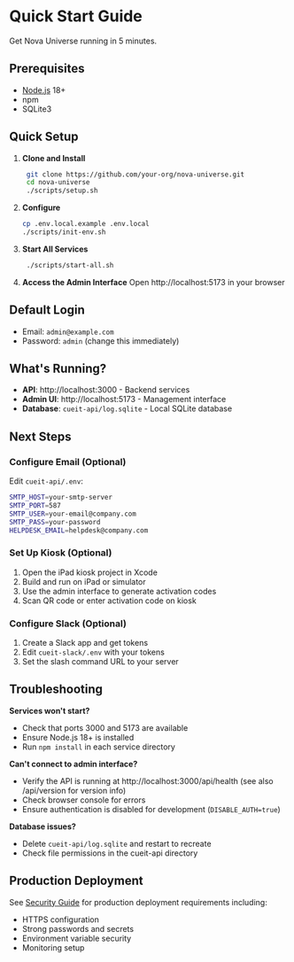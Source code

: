 # Quick Start Guide

Get Nova Universe running in 5 minutes.

## Prerequisites
- [Node.js](https://nodejs.org/) 18+
- npm
- SQLite3

## Quick Setup

1. **Clone and Install**
   ```bash
    git clone https://github.com/your-org/nova-universe.git
    cd nova-universe
    ./scripts/setup.sh
   ```

2. **Configure**
   ```bash
   cp .env.local.example .env.local
   ./scripts/init-env.sh
   ```

3. **Start All Services**
   ```bash
    ./scripts/start-all.sh
   ```

4. **Access the Admin Interface**
   Open http://localhost:5173 in your browser

## Default Login
- Email: `admin@example.com`
- Password: `admin` (change this immediately)

## What's Running?
- **API**: http://localhost:3000 - Backend services
- **Admin UI**: http://localhost:5173 - Management interface
- **Database**: `cueit-api/log.sqlite` - Local SQLite database

## Next Steps

### Configure Email (Optional)
Edit `cueit-api/.env`:
```bash
SMTP_HOST=your-smtp-server
SMTP_PORT=587
SMTP_USER=your-email@company.com
SMTP_PASS=your-password
HELPDESK_EMAIL=helpdesk@company.com
```

### Set Up Kiosk (Optional)
1. Open the iPad kiosk project in Xcode
2. Build and run on iPad or simulator
3. Use the admin interface to generate activation codes
4. Scan QR code or enter activation code on kiosk

### Configure Slack (Optional)
1. Create a Slack app and get tokens
2. Edit `cueit-slack/.env` with your tokens
3. Set the slash command URL to your server

## Troubleshooting

**Services won't start?**
- Check that ports 3000 and 5173 are available
- Ensure Node.js 18+ is installed
- Run `npm install` in each service directory

**Can't connect to admin interface?**
- Verify the API is running at http://localhost:3000/api/health (see also /api/version for version info)
- Check browser console for errors
- Ensure authentication is disabled for development (`DISABLE_AUTH=true`)

**Database issues?**
- Delete `cueit-api/log.sqlite` and restart to recreate
- Check file permissions in the cueit-api directory

## Production Deployment

See [Security Guide](security.md) for production deployment requirements including:
- HTTPS configuration
- Strong passwords and secrets
- Environment variable security
- Monitoring setup
